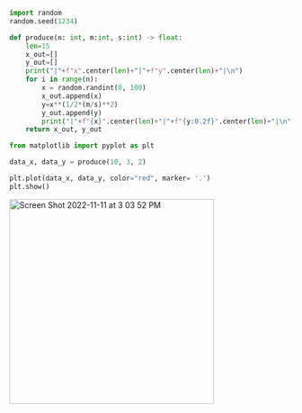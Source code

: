 ```.py
import random
random.seed(1234)

def produce(n: int, m:int, s:int) -> float:
    len=15
    x_out=[]
    y_out=[]
    print("|"+f"x".center(len)+"|"+f"y".center(len)+"|\n")
    for i in range(n):
        x = random.randint(0, 100)
        x_out.append(x)
        y=x**(1/2*(m/s)**2)
        y_out.append(y)
        print("|"+f"{x}".center(len)+"|"+f"{y:0.2f}".center(len)+"|\n")
    return x_out, y_out

from matplotlib import pyplot as plt

data_x, data_y = produce(10, 3, 2)

plt.plot(data_x, data_y, color="red", marker= '.')
plt.show()
```

<img width="364" alt="Screen Shot 2022-11-11 at 3 03 52 PM" src="https://user-images.githubusercontent.com/100017195/201274308-e4eee66d-bd72-453a-a6e1-f38c656550a7.png">
